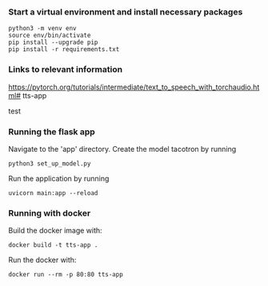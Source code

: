 ### Start a virtual environment and install necessary packages
```
python3 -m venv env
source env/bin/activate
pip install --upgrade pip
pip install -r requirements.txt
```

### Links to relevant information

https://pytorch.org/tutorials/intermediate/text_to_speech_with_torchaudio.html# tts-app

test


### Running the flask app

Navigate to the 'app' directory. Create the model tacotron by running
```
python3 set_up_model.py
```

Run the application by running

```
uvicorn main:app --reload
```

### Running with docker
Build the docker image with:

```
docker build -t tts-app .
```

Run the docker with:

```
docker run --rm -p 80:80 tts-app